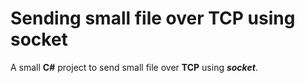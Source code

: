# Sending small file over TCP using socket
A small **C#** project to send small file over **TCP** using ***socket***.
